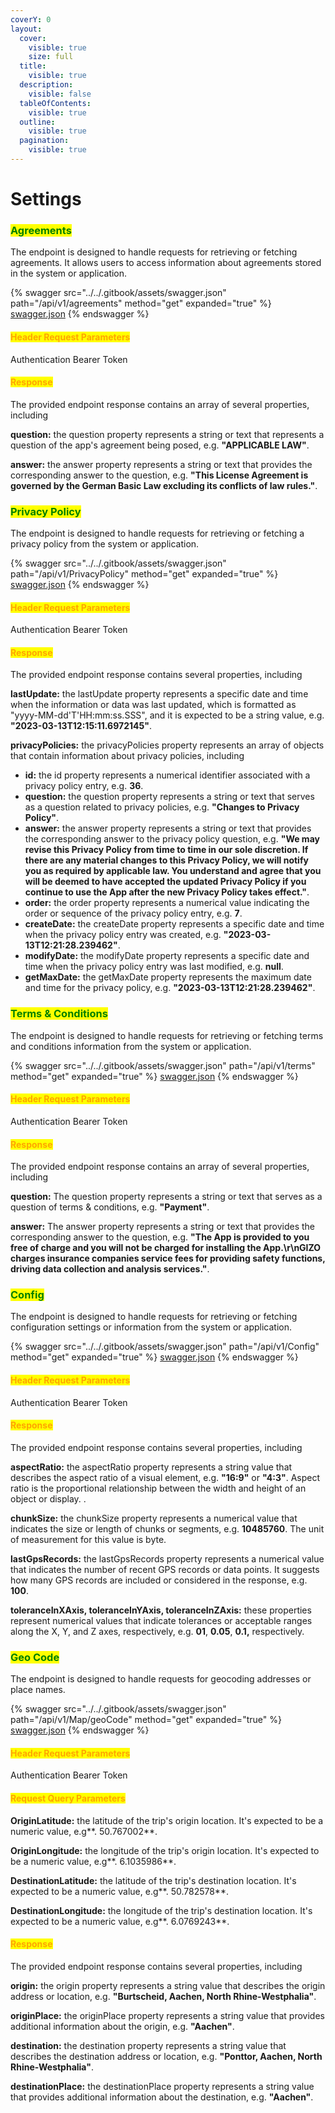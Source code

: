```yaml
---
coverY: 0
layout:
  cover:
    visible: true
    size: full
  title:
    visible: true
  description:
    visible: false
  tableOfContents:
    visible: true
  outline:
    visible: true
  pagination:
    visible: true
---
```


# Settings

### <mark style="color:green;">Agreements</mark>

The endpoint is designed to handle requests for retrieving or fetching agreements. It allows users to access information about agreements stored in the system or application.

{% swagger src="../../.gitbook/assets/swagger.json" path="/api/v1/agreements" method="get" expanded="true" %}
[swagger.json](../../.gitbook/assets/swagger.json)
{% endswagger %}

#### <mark style="color:orange;">Header Request Parameters</mark>

Authentication Bearer Token

#### <mark style="color:orange;">**Response**</mark>

The provided endpoint response contains an array of several properties, including&#x20;

**question:** the question property represents a string or text that represents a question of the app's agreement being posed, e.g. **"APPLICABLE LAW"**.

**answer:** the answer property represents a string or text that provides the corresponding answer to the question, e.g. **"This License Agreement is governed by the German Basic Law excluding its conflicts of law rules."**.



### <mark style="color:green;">**Privacy Policy**</mark>

The endpoint is designed to handle requests for retrieving or fetching a privacy policy from the system or application.

{% swagger src="../../.gitbook/assets/swagger.json" path="/api/v1/PrivacyPolicy" method="get" expanded="true" %}
[swagger.json](../../.gitbook/assets/swagger.json)
{% endswagger %}

#### <mark style="color:orange;">Header Request Parameters</mark>

Authentication Bearer Token

#### <mark style="color:orange;">**Response**</mark>

The provided endpoint response contains several properties, including&#x20;

**lastUpdate:** the lastUpdate property represents a specific date and time when the information or data was last updated, which is formatted as "yyyy-MM-dd'T'HH:mm:ss.SSS", and it is expected to be a string value, e.g. **"2023-03-13T12:15:11.6972145"**.

**privacyPolicies:** the privacyPolicies property represents an array of objects that contain information about privacy policies, including

* **id:** the id property represents a numerical identifier associated with a privacy policy entry, e.g. **36**.
* **question:** the question property represents a string or text that serves as a question related to privacy policies, e.g. **"Changes to Privacy Policy"**.
* **answer:** the answer property represents a string or text that provides the corresponding answer to the privacy policy question, e.g. **"We may revise this Privacy Policy from time to time in our sole discretion. If there are any material changes to this Privacy Policy, we will notify you as required by applicable law. You understand and agree that you will be deemed to have accepted the updated Privacy Policy if you continue to use the App after the new Privacy Policy takes effect."**.
* **order:** the order property represents a numerical value indicating the order or sequence of the privacy policy entry, e.g. **7**.
* **createDate:** the createDate property represents a specific date and time when the privacy policy entry was created, e.g. **"2023-03-13T12:21:28.239462"**.
* **modifyDate:** the modifyDate property represents a specific date and time when the privacy policy entry was last modified, e.g. **null**.
* **getMaxDate:** the getMaxDate property represents the maximum date and time for the privacy policy, e.g. **"2023-03-13T12:21:28.239462"**.



### <mark style="color:green;">Terms & Conditions</mark>

The endpoint is designed to handle requests for retrieving or fetching terms and conditions information from the system or application.

{% swagger src="../../.gitbook/assets/swagger.json" path="/api/v1/terms" method="get" expanded="true" %}
[swagger.json](../../.gitbook/assets/swagger.json)
{% endswagger %}

#### <mark style="color:orange;">Header Request Parameters</mark>

Authentication Bearer Token

#### <mark style="color:orange;">**Response**</mark>

The provided endpoint response contains an array of several properties, including&#x20;

**question:** The question property represents a string or text that serves as a question of terms & conditions, e.g. **"Payment"**.

**answer:** The answer property represents a string or text that provides the corresponding answer to the question, e.g. **"The App is provided to you free of charge and you will not be charged for installing the App.\r\nGIZO charges insurance companies service fees for providing safety functions, driving data collection and analysis services."**.



### <mark style="color:green;">Config</mark>

The endpoint is designed to handle requests for retrieving or fetching configuration settings or information from the system or application.

{% swagger src="../../.gitbook/assets/swagger.json" path="/api/v1/Config" method="get" expanded="true" %}
[swagger.json](../../.gitbook/assets/swagger.json)
{% endswagger %}

#### <mark style="color:orange;">Header Request Parameters</mark>

Authentication Bearer Token

#### <mark style="color:orange;">**Response**</mark>

The provided endpoint response contains several properties, including &#x20;

**aspectRatio:** the aspectRatio property represents a string value that describes the aspect ratio of a visual element, e.g. **"16:9"** or **"4:3"**. Aspect ratio is the proportional relationship between the width and height of an object or display.  .

**chunkSize:** the chunkSize property represents a numerical value that indicates the size or length of chunks or segments, e.g. **10485760**. The unit of measurement for this value is byte.

**lastGpsRecords:** the lastGpsRecords property represents a numerical value that indicates the number of recent GPS records or data points. It suggests how many GPS records are included or considered in the response, e.g. **100**.

**toleranceInXAxis, toleranceInYAxis, toleranceInZAxis:** these properties represent numerical values that indicate tolerances or acceptable ranges along the X, Y, and Z axes, respectively, e.g. **01**, **0.05**, **0.1,** respectively.&#x20;



### <mark style="color:green;">Geo Code</mark>

The endpoint is designed to handle requests for geocoding addresses or place names.

{% swagger src="../../.gitbook/assets/swagger.json" path="/api/v1/Map/geoCode" method="get" expanded="true" %}
[swagger.json](../../.gitbook/assets/swagger.json)
{% endswagger %}

#### <mark style="color:orange;">Header Request Parameters</mark>

Authentication Bearer Token

#### <mark style="color:orange;">Request Query Parameters</mark>

**OriginLatitude:** the latitude of the trip's origin location. It's expected to be a numeric value, e.g**. 50.767002**.

**OriginLongitude:** the longitude of the trip's origin location. It's expected to be a numeric value, e.g**. 6.1035986**.

**DestinationLatitude:** the latitude of the trip's destination location. It's expected to be a numeric value, e.g**. 50.782578**.

**DestinationLongitude:** the longitude of the trip's destination location. It's expected to be a numeric value, e.g**. 6.0769243**.

#### <mark style="color:orange;">**Response**</mark>

The provided endpoint response contains several properties, including

**origin:** the origin property represents a string value that describes the origin address or location, e.g. **"Burtscheid, Aachen, North Rhine-Westphalia"**.&#x20;

**originPlace:** the originPlace property represents a string value that provides additional information about the origin, e.g. **"Aachen"**.

**destination:** the destination property represents a string value that describes the destination address or location, e.g. **"Ponttor, Aachen, North Rhine-Westphalia"**. &#x20;

**destinationPlace:** the destinationPlace property represents a string value that provides additional information about the destination, e.g. **"Aachen"**.
